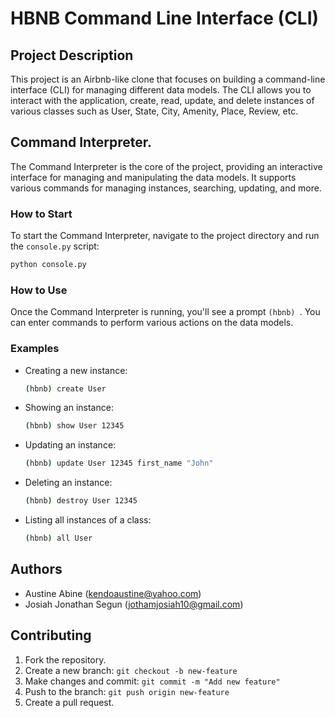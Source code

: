 # HBNB Command Line Interface (CLI)

## Project Description

This project is an Airbnb-like clone that focuses on building a command-line interface (CLI) for managing different data models. The CLI allows you to interact with the application, create, read, update, and delete instances of various classes such as User, State, City, Amenity, Place, Review, etc.

## Command Interpreter.

The Command Interpreter is the core of the project, providing an interactive interface for managing and manipulating the data models. It supports various commands for managing instances, searching, updating, and more.

### How to Start

To start the Command Interpreter, navigate to the project directory and run the `console.py` script:

```bash
python console.py
```

### How to Use

Once the Command Interpreter is running, you'll see a prompt `(hbnb) `. You can enter commands to perform various actions on the data models.

### Examples

- Creating a new instance:
  ```bash
  (hbnb) create User
  ```

- Showing an instance:
  ```bash
  (hbnb) show User 12345
  ```

- Updating an instance:
  ```bash
  (hbnb) update User 12345 first_name "John"
  ```

- Deleting an instance:
  ```bash
  (hbnb) destroy User 12345
  ```

- Listing all instances of a class:
  ```bash
  (hbnb) all User
  ```

## Authors

- Austine Abine (kendoaustine@yahoo.com)
- Josiah Jonathan Segun (jothamjosiah10@gmail.com)

## Contributing

1. Fork the repository.
2. Create a new branch: `git checkout -b new-feature`
3. Make changes and commit: `git commit -m "Add new feature"`
4. Push to the branch: `git push origin new-feature`
5. Create a pull request.

```

